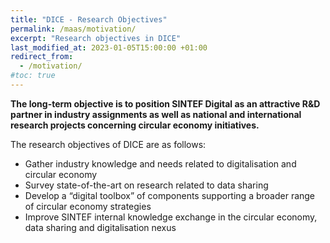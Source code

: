```yaml
---
title: "DICE - Research Objectives"
permalink: /maas/motivation/
excerpt: "Research objectives in DICE"
last_modified_at: 2023-01-05T15:00:00 +01:00
redirect_from:
  - /motivation/
#toc: true
---
```

**The long-term objective is to position SINTEF Digital as an attractive R&D partner in industry assignments
as well as national and international research projects concerning circular economy initiatives.**

The research objectives of DICE are as follows:

- Gather industry knowledge and needs related to digitalisation and circular economy
- Survey state-of-the-art on research related to data sharing
- Develop a “digital toolbox” of components supporting a broader range of circular economy strategies
- Improve SINTEF internal knowledge exchange in the circular economy, data sharing and digitalisation
nexus
